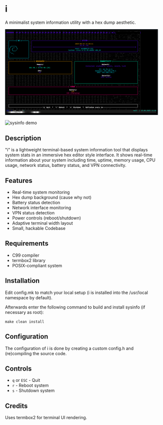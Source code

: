# i

A minimalist system information utility with a hex dump aesthetic.

![sysinfo demo](demo.png)


![sysinfo demo](demo.gif)

## Description

"i" is a lightweight terminal-based system information tool that displays
system stats in an immersive hex editor style interface. It shows real-time
information about your system including time, uptime, memory usage, CPU usage,
network status, battery status, and VPN connectivity.

## Features

* Real-time system monitoring
* Hex dump background (cause why not) 
* Battery status detection
* Network interface monitoring
* VPN status detection
* Power controls (reboot/shutdown)
* Adaptive terminal width layout
* Small, hackable Codebase

## Requirements

* C99 compiler
* termbox2 library
* POSIX-compliant system

## Installation

Edit config.mk to match your local setup (i is installed into
the /usr/local namespace by default).

Afterwards enter the following command to build and install sysinfo
(if necessary as root):

    make clean install

## Configuration

The configuration of i is done by creating a custom config.h
and (re)compiling the source code.

## Controls

* `q` or `ESC` - Quit
* `r` - Reboot system  
* `s` - Shutdown system

## Credits

Uses termbox2 for terminal UI rendering.
